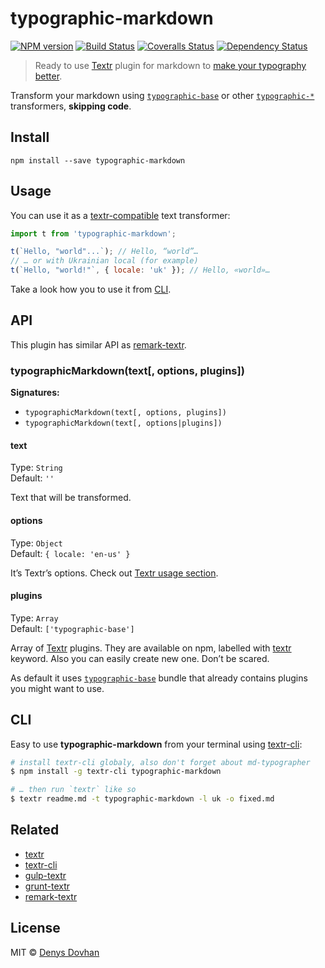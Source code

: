 # typographic-markdown

[![NPM version][npm-image]][npm-url]
[![Build Status][travis-image]][travis-url]
[![Coveralls Status][coveralls-image]][coveralls-url]
[![Dependency Status][depstat-image]][depstat-url]

> Ready to use [Textr][textr] plugin for markdown to [make your typography better][typewriter-habits].

Transform your markdown using [`typographic-base`][typographic-base] or other [`typographic-*`][tfs] transformers, **skipping code**.

[typewriter-habits]: http://practicaltypography.com/typewriter-habits.html
[typographic-base]: https://github.com/iamstarkov/typographic-base
[tfs]: https://www.npmjs.com/browse/keyword/typographic

## Install

    npm install --save typographic-markdown

## Usage

You can use it as a [textr-compatible][textr-compatible] text transformer:

```js
import t from 'typographic-markdown';

t(`Hello, "world"...`); // Hello, “world”…
// … or with Ukrainian local (for example)
t(`Hello, "world!"`, { locale: 'uk' }); // Hello, «world»…
```

Take a look how you to use it from [CLI](#cli).

[textr-compatible]: https://github.com/shuvalov-anton/textr#plugins-api

## API

This plugin has similar API as [remark-textr][remark-textr].

### typographicMarkdown(text[, options, plugins])

**Signatures:**

* `typographicMarkdown(text[, options, plugins])`
* `typographicMarkdown(text[, options|plugins])`

#### text

Type: `String`  
Default: `''`

Text that will be transformed.

#### options

Type: `Object`  
Default: `{ locale: 'en-us' }`

It’s Textr’s options. Check out [Textr usage section][textr-usage].

[textr-usage]: https://github.com/shuvalov-anton/textr#usage

#### plugins

Type: `Array`  
Default: `['typographic-base']`

Array of [Textr][textr] plugins. They are available on npm, labelled with [textr][textr-plugins] keyword. Also you can easily create new one. Don’t be scared.

As default it uses [`typographic-base`][typographic-base] bundle that already contains plugins you might want to use.

[textr-plugins]: https://www.npmjs.com/browse/keyword/textr
[remark-textr]: https://github.com/denysdovhan/remark-textr

## CLI

Easy to use **typographic-markdown** from your terminal using [textr-cli][textr-cli]:

```bash
# install textr-cli globaly, also don't forget about md-typographer
$ npm install -g textr-cli typographic-markdown

# … then run `textr` like so
$ textr readme.md -t typographic-markdown -l uk -o fixed.md
```

## Related

* [textr]( https://github.com/shuvalov-anton/textr)
* [textr-cli](https://github.com/denysdovhan/textr-cli)
* [gulp-textr]( https://github.com/andrepolischuk/gulp-textr)
* [grunt-textr]( https://github.com/denysdovhan/grunt-textr)
* [remark-textr][remark-textr]

## License

MIT © [Denys Dovhan](http://denysdovhan.com)

[textr]: https://github.com/shuvalov-anton/textr
[textr-cli]: https://github.com/denysdovhan/textr-cli

[iso]: http://www.wikiwand.com/en/List_of_ISO_639-1_codes

[npm-url]: https://npmjs.org/package/typographic-markdown
[npm-image]: https://img.shields.io/npm/v/typographic-markdown.svg?style=flat-square

[travis-url]: https://travis-ci.org/denysdovhan/typographic-markdown
[travis-image]: https://img.shields.io/travis/denysdovhan/typographic-markdown.svg?style=flat-square

[coveralls-url]: https://coveralls.io/r/denysdovhan/typographic-markdown
[coveralls-image]: https://img.shields.io/coveralls/denysdovhan/typographic-markdown.svg?style=flat-square

[depstat-url]: https://david-dm.org/denysdovhan/typographic-markdown
[depstat-image]: https://david-dm.org/denysdovhan/typographic-markdown.svg?style=flat-square
